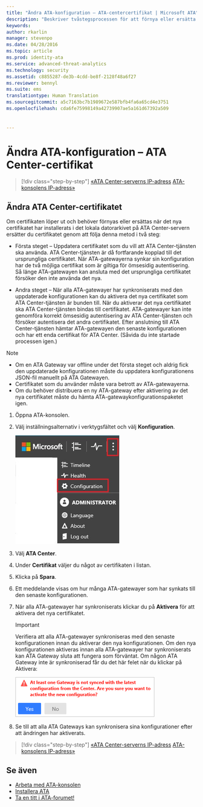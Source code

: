 ```yaml
---
title: "Ändra ATA-konfiguration – ATA-centercertifikat | Microsoft ATA"
description: "Beskriver tvåstegsprocessen för att förnya eller ersätta certifikatet i det lokala datorarkivet på ATA Center-servern."
keywords: 
author: rkarlin
manager: stevenpo
ms.date: 04/28/2016
ms.topic: article
ms.prod: identity-ata
ms.service: advanced-threat-analytics
ms.technology: security
ms.assetid: c8855287-de3b-4cdd-be8f-2128f48a6f27
ms.reviewer: bennyl
ms.suite: ems
translationtype: Human Translation
ms.sourcegitcommit: a5c7163bc7b1989672e587bfb4fa6a65cd4e3751
ms.openlocfilehash: cda6fe75998149a42739907ae5a161d67392a509


---
```


# Ändra ATA-konfiguration – ATA Center-certifikat

>[!div class="step-by-step"]
[«ATA Center-serverns IP-adress](modifying-ata-config-centerip.md)
[ATA-konsolens IP-adress»](modifying-ata-config-consoleip.md)

## Ändra ATA Center-certifikatet
Om certifikaten löper ut och behöver förnyas eller ersättas när det nya certifikatet har installerats i det lokala datorarkivet på ATA Center-servern ersätter du certifikatet genom att följa denna metod i två steg:

-   Första steget – Uppdatera certifikatet som du vill att ATA Center-tjänsten ska använda. ATA Center-tjänsten är då fortfarande kopplad till det ursprungliga certifikatet. När ATA-gatewayerna synkar sin konfiguration har de två möjliga certifikat som är giltiga för ömsesidig autentisering. Så länge ATA-gatewayen kan ansluta med det ursprungliga certifikatet försöker den inte använda det nya.

-   Andra steget – När alla ATA-gatewayer har synkroniserats med den uppdaterade konfigurationen kan du aktivera det nya certifikatet som ATA Center-tjänsten är bunden till. När du aktiverar det nya certifikatet ska ATA Center-tjänsten bindas till certifikatet. ATA-gatewayer kan inte genomföra korrekt ömsesidig autentisering av ATA Center-tjänsten och försöker autentisera det andra certifikatet. Efter anslutning till ATA Center-tjänsten hämtar ATA-gatewayen den senaste konfigurationen och har ett enda certifikat för ATA Center. (Såvida du inte startade processen igen.)

> [!NOTE]
> -   Om en ATA Gateway var offline under det första steget och aldrig fick den uppdaterade konfigurationen måste du uppdatera konfigurationens JSON-fil manuellt på ATA Gatewayen.
> -   Certifikatet som du använder måste vara betrott av ATA-gatewayerna.
> -   Om du behöver distribuera en ny ATA-gateway efter aktivering av det nya certifikatet måste du hämta ATA-gatewaykonfigurationspaketet igen.

1.  Öppna ATA-konsolen.

2.  Välj inställningsalternativ i verktygsfältet och välj **Konfiguration**.

    ![Ikon för ATA-konfigurationsinställningar](media/ATA-config-icon.JPG)

3.  Välj **ATA Center**.

4.  Under **Certifikat** väljer du något av certifikaten i listan.

5.  Klicka på **Spara**.

6.  Ett meddelande visas om hur många ATA-gatewayer som har synkats till den senaste konfigurationen.

7.  När alla ATA-gatewayer har synkroniserats klickar du på **Aktivera** för att aktivera det nya certifikatet.
    >[!IMPORTANT]
    >Verifiera att alla ATA-gatewayer synkroniseras med den senaste konfigurationen innan du aktiverar den nya konfigurationen. Om den nya konfigurationen aktiveras innan alla ATA-gatewayer har synkroniserats kan ATA Gateway sluta att fungera som förväntat. Om någon ATA Gateway inte är synkroniserad får du det här felet när du klickar på Aktivera:
    >
    >    ![Synkroniseringsfel för ATA Gateway](media/ataGW-not-synced.png)

8.  Se till att alla ATA Gateways kan synkronisera sina konfigurationer efter att ändringen har aktiverats.

>[!div class="step-by-step"]
[«ATA Center-serverns IP-adress](modifying-ata-config-centerip.md)
[ATA-konsolens IP-adress»](modifying-ata-config-consoleip.md)

## Se även
- [Arbeta med ATA-konsolen](working-with-ata-console.md)
- [Installera ATA](install-ata.md)
- [Ta en titt i ATA-forumet!](https://social.technet.microsoft.com/Forums/security/home?forum=mata)



<!--HONumber=Jul16_HO3-->


